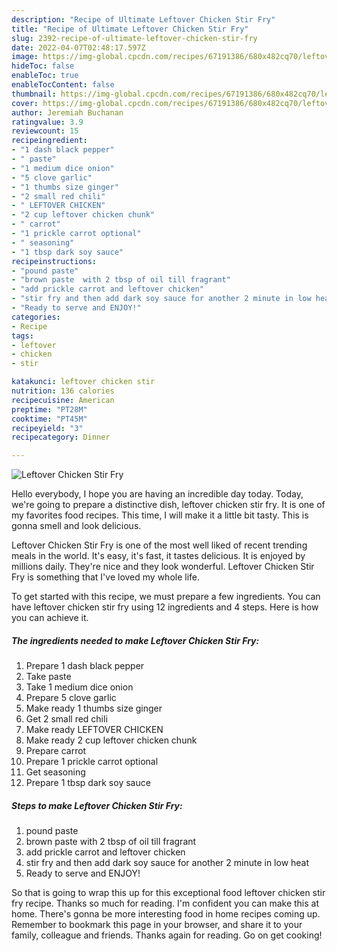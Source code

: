 ```yaml
---
description: "Recipe of Ultimate Leftover Chicken Stir Fry"
title: "Recipe of Ultimate Leftover Chicken Stir Fry"
slug: 2392-recipe-of-ultimate-leftover-chicken-stir-fry
date: 2022-04-07T02:48:17.597Z
image: https://img-global.cpcdn.com/recipes/67191386/680x482cq70/leftover-chicken-stir-fry-recipe-main-photo.jpg
hideToc: false
enableToc: true
enableTocContent: false
thumbnail: https://img-global.cpcdn.com/recipes/67191386/680x482cq70/leftover-chicken-stir-fry-recipe-main-photo.jpg
cover: https://img-global.cpcdn.com/recipes/67191386/680x482cq70/leftover-chicken-stir-fry-recipe-main-photo.jpg
author: Jeremiah Buchanan
ratingvalue: 3.9
reviewcount: 15
recipeingredient:
- "1 dash black pepper"
- " paste"
- "1 medium dice onion"
- "5 clove garlic"
- "1 thumbs size ginger"
- "2 small red chili"
- " LEFTOVER CHICKEN"
- "2 cup leftover chicken chunk"
- " carrot"
- "1 prickle carrot optional"
- " seasoning"
- "1 tbsp dark soy sauce"
recipeinstructions:
- "pound paste"
- "brown paste  with 2 tbsp of oil till fragrant"
- "add prickle carrot and leftover chicken"
- "stir fry and then add dark soy sauce for another 2 minute in low heat"
- "Ready to serve and ENJOY!"
categories:
- Recipe
tags:
- leftover
- chicken
- stir

katakunci: leftover chicken stir 
nutrition: 136 calories
recipecuisine: American
preptime: "PT28M"
cooktime: "PT45M"
recipeyield: "3"
recipecategory: Dinner

---
```



![Leftover Chicken Stir Fry](https://img-global.cpcdn.com/recipes/67191386/680x482cq70/leftover-chicken-stir-fry-recipe-main-photo.jpg)

Hello everybody, I hope you are having an incredible day today. Today, we're going to prepare a distinctive dish, leftover chicken stir fry. It is one of my favorites food recipes. This time, I will make it a little bit tasty. This is gonna smell and look delicious.



Leftover Chicken Stir Fry is one of the most well liked of recent trending meals in the world. It's easy, it's fast, it tastes delicious. It is enjoyed by millions daily. They're nice and they look wonderful. Leftover Chicken Stir Fry is something that I've loved my whole life.


To get started with this recipe, we must prepare a few ingredients. You can have leftover chicken stir fry using 12 ingredients and 4 steps. Here is how you can achieve it.

<!--inarticleads1-->

##### The ingredients needed to make Leftover Chicken Stir Fry:

1. Prepare 1 dash black pepper
1. Take  paste
1. Take 1 medium dice onion
1. Prepare 5 clove garlic
1. Make ready 1 thumbs size ginger
1. Get 2 small red chili
1. Make ready  LEFTOVER CHICKEN
1. Make ready 2 cup leftover chicken chunk
1. Prepare  carrot
1. Prepare 1 prickle carrot optional
1. Get  seasoning
1. Prepare 1 tbsp dark soy sauce




<!--inarticleads2-->

##### Steps to make Leftover Chicken Stir Fry:

1. pound paste
1. brown paste  with 2 tbsp of oil till fragrant
1. add prickle carrot and leftover chicken
1. stir fry and then add dark soy sauce for another 2 minute in low heat
1. Ready to serve and ENJOY!



So that is going to wrap this up for this exceptional food leftover chicken stir fry recipe. Thanks so much for reading. I'm confident you can make this at home. There's gonna be more interesting food in home recipes coming up. Remember to bookmark this page in your browser, and share it to your family, colleague and friends. Thanks again for reading. Go on get cooking!
